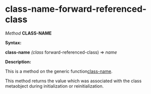 class-name-forward-referenced-class
===================================

*Method* **CLASS-NAME**

**Syntax:**

**class-name** *(class* forward-referenced-class) => *name*

**Description:**

This is a method on the generic function[class-name](/meta-object-protocol/class-name).

This method returns the value which was associated with the class metaobject during initialization or reinitialization.
